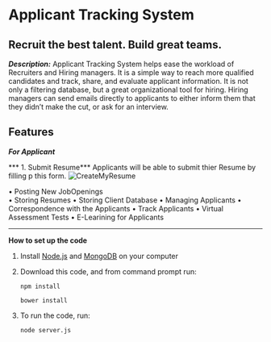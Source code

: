 Applicant Tracking System 
=========

##  Recruit the best talent. Build great teams.




***Description:***
Applicant Tracking System helps ease the workload of Recruiters and Hiring managers. It is a simple way to reach more qualified candidates and track, share, and evaluate applicant information. It is not only a filtering database, but a great organizational tool for hiring. Hiring managers can send emails directly to applicants to either inform them that they didn’t make the cut, or ask for an interview.  


Features
--------
***For Applicant***

*** 1. Submit Resume***
    Applicants will be able to submit thier Resume by filling p this form. 
![CreateMyResume](https://scontent-sin6-2.xx.fbcdn.net/v/t1.15752-9/30716247_10214153718491766_7318330097188995072_n.jpg?_nc_cat=0&_nc_eui2=v1%3AAeHX_W0_uq5aG_kYeADZdZDH7AY_WACJ1fD-1BwSbb_UOA6LFE7R6W9E_SGQQ0tIr-uUcBBGxgoamBAQna6zb6GgetjRyE6UG41ErAmluYcVnw&oh=a6a563737e1b0247d3d86fd92cf296a0&oe=5B6AD454)


•	Posting New JobOpenings   
•	Storing Resumes 
•	Storing Client Database 
•	Managing Applicants
•	Correspondence with the Applicants
•	Track Applicants
•	Virtual Assessment Tests
•	E-Learining for Applicants





****************************************************************

**How to set up the code**

1. Install [Node.js](https://nodejs.org/en/download/) and [MongoDB](https://www.mongodb.com/download-center?jmp=nav) on your computer

2. Download this code, and from command prompt run:

   `npm install`


   `bower install`


3. To run the code, run:

    `node server.js`

    



